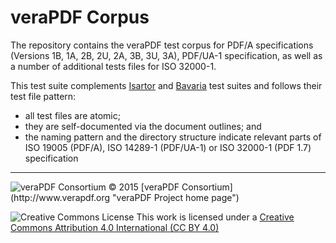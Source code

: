 # veraPDF Corpus

The repository contains the veraPDF test corpus for PDF/A specifications (Versions 1B, 1A, 2B, 2U, 2A, 3B, 3U, 3A), PDF/UA-1 specification, as well as a number of additional tests files for ISO 32000-1.

This test suite complements [Isartor](http://www.pdfa.org/2011/08/isartor-test-suite/ "Isartor test suite") and [Bavaria](http://www.pdflib.com/knowledge-base/pdfa/validation-report/ "Bavaria test suite") test suites and follows their test file pattern:

- all test files are atomic;
- they are self-documented via the document outlines; and
- the naming pattern and the directory structure indicate relevant parts of ISO 19005 (PDF/A), ISO 14289-1 (PDF/UA-1) or ISO 32000-1 (PDF 1.7) specification

***

<img src="http://verapdf.openpreservation.org/wp-content/uploads/sites/3/2015/06/veraPDF-logo-200.png" alt="veraPDF Consortium"/>
© 2015 [veraPDF Consortium](http://www.verapdf.org "veraPDF Project home page")

![Creative Commons License](https://licensebuttons.net/l/by/4.0/88x31.png)
This work is licensed under a [Creative Commons Attribution 4.0 International (CC BY 4.0)](https://creativecommons.org/licenses/by/4.0/)
